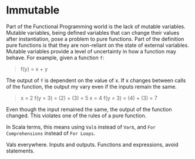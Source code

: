 # Immutable

Part of the Functional Programming world is the lack of mutable variables. 
Mutable variables, being defined variables that can change their values after instantiation,
pose a problem to pure functions. Part of the definition pure functions is that they are non-reliant 
on the state of external variables. Mutable variables provide a level of uncertainty in how a 
function may behave. For example, given a function `f`:

>f(y) = x + y

The output of `f` is dependent on the value of x. If x changes between calls of the function, the output
my vary even if the inputs remain the same.

> x = 2
> f(y = 3) = (2) + (3) = 5
> x = 4
> f(y = 3) = (4) + (3) = 7

Even though the input remained the same, the output of the function changed. This violates one of the 
rules of a pure function. 

In Scala terms, this means using `Val`s instead of `Var`s, and `For Comprehensions` instead of `For Loops`.






Vals everywhere.
Inputs and outputs.
Functions and expressions, avoid statements.


